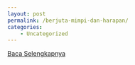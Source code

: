 ```yaml
---
layout: post
permalink: /berjuta-mimpi-dan-harapan/
categories:
    - Uncategorized
---
```


[Baca Selengkapnya](/07)